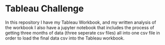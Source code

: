 # Tableau Challenge
In this repository I have my Tableau Workbook, and my written analysis of the workbook
I also have a jupyter notebook that includes the process of getting three months of data (three seperate csv files) all into one csv file in order to load the final data csv into the Tableau workbook.
